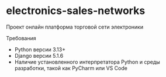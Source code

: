 # electronics-sales-networks
Проект онлайн платформа торговой сети электроники

Требования
 - Python версии 3.13+
 - Django версии 5.1.6
 - Наличие установленного интерпретатора Python и среды разработки, такой как PyCharm или VS Code
